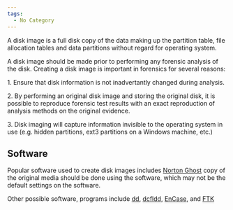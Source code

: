```yaml
---
tags:
  - No Category
---
```

A disk image is a full disk copy of the data making up the partition
table, file allocation tables and data partitions without regard for
operating system.

A disk image should be made prior to performing any forensic analysis of
the disk. Creating a disk image is important in forensics for several
reasons:

1\. Ensure that disk information is not inadvertantly changed during
analysis.

2\. By performing an original disk image and storing the original disk,
it is possible to reproduce forensic test results with an exact
reproduction of analysis methods on the original evidence.

3\. Disk imaging will capture information invisible to the operating
system in use (e.g. hidden partitions, ext3 partitions on a Windows
machine, etc.)

## Software

Popular software used to create disk images includes [Norton
Ghost](norton_ghost.md) copy of the
original media should be done using the software, which may not be the
default settings on the software.

Other possible software, programs include [dd](dd.md),
[dcfldd](dcfldd.md), [EnCase](encase.md), and
[FTK](ftk.md)